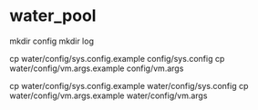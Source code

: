 # water_pool

mkdir config
mkdir log

cp water/config/sys.config.example config/sys.config
cp water/config/vm.args.example config/vm.args

cp water/config/sys.config.example water/config/sys.config
cp water/config/vm.args.example water/config/vm.args